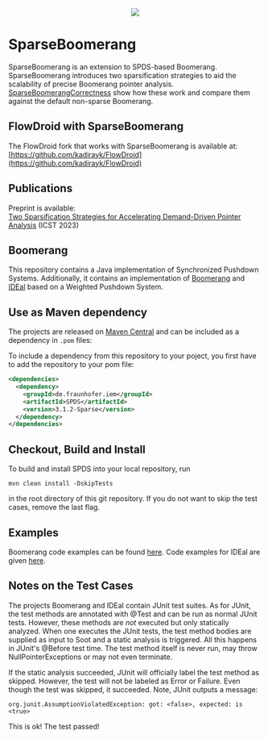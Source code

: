 <p align="center">
<img src="https://github.com/secure-software-engineering/SparseBoomerang/blob/master/SparseBoomerangLogo.png">
</p> 



# SparseBoomerang

SparseBoomerang is an extension to SPDS-based Boomerang. 
SparseBoomerang introduces two sparsification strategies to aid the scalability of precise Boomerang pointer analysis.
[SparseBoomerangCorrectness](SparseBoomerangCorrectness) show how these work and compare them against the default non-sparse Boomerang.

## FlowDroid with SparseBoomerang
The FlowDroid fork that works with SparseBoomerang is available at: [https://github.com/kadirayk/FlowDroid](https://github.com/kadirayk/FlowDroid)

## Publications
Preprint is available:  
[Two Sparsification Strategies for Accelerating Demand-Driven Pointer Analysis](https://www.bodden.de/pubs/kb23sparsification.pdf) (ICST 2023)

## Boomerang
This repository contains a Java implementation of Synchronized Pushdown Systems.
Additionally, it contains an implementation of [Boomerang](boomerangPDS) and [IDEal](idealPDS) based on a Weighted Pushdown System.


## Use as Maven dependency

The projects are released on [Maven Central](https://central.sonatype.com/artifact/de.fraunhofer.iem/SPDS) and can be included as a dependency in `.pom` files:

To include a dependency from this repository to your poject, you first have to add the repository to your pom file:


```.xml
<dependencies>
  <dependency>
    <groupId>de.fraunhofer.iem</groupId>
    <artifactId>SPDS</artifactId>
    <version>3.1.2-Sparse</version>
  </dependency>
</dependencies>
```

## Checkout, Build and Install

To build and install SPDS into your local repository, run 

``mvn clean install -DskipTests``

in the root directory of this git repository. If you do not want to skip the test cases, remove the last flag.

## Examples

Boomerang code examples can be found [here](https://github.com/CodeShield-Security/SPDS/tree/master/boomerangPDS/src/main/java/boomerang/example). Code examples for IDEal are given [here](https://github.com/CodeShield-Security/SPDS/tree/master/idealPDS/src/main/java/inference/example).


## Notes on the Test Cases

The projects Boomerang and IDEal contain JUnit test suites. As for JUnit, the test methods are annotated with @Test and can be run as normal JUnit tests.
However, these methods are *not* executed but only statically analyzed. When one executes the JUnit tests, the test method bodies are supplied as input to Soot 
and a static analysis is triggered. All this happens in JUnit's @Before test time. The test method itself is never run, may throw NullPointerExceptions or may not even terminate.

If the static analysis succeeded, JUnit will officially label the test method as skipped. However, the test will not be labeled as Error or Failure. 
Even though the test was skipped, it succeeded. Note, JUnit outputs a message:

``org.junit.AssumptionViolatedException: got: <false>, expected: is <true>``

This is ok! The test passed!
